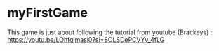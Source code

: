# myFirstGame
This game is just about following the tutorial from youtube (Brackeys) : https://youtu.be/LOhfqjmasi0?si=8OLSDePCVYv_4fLG
